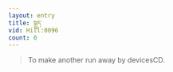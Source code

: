 ```yaml
---
layout: entry
title: སྐྲུད་
vid: Hill:0096
count: 0
---
```

> To make another run away by devicesCD\.


